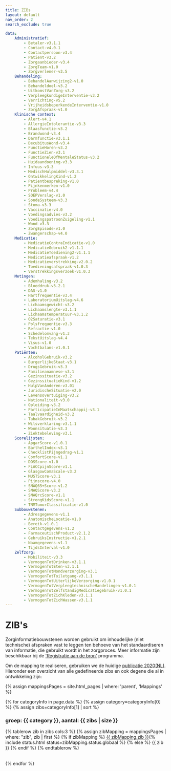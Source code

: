 ```yaml
---
title: ZIBs
layout: default
nav_order: 2
search_exclude: true

data: 
    Administratief:
        - Betaler-v3.1.1
        - Contact-v4.0.1
        - Contactpersoon-v3.4
        - Patient-v3.2
        - Zorgaanbieder-v3.4
        - ZorgTeam-v1.0
        - Zorgverlener-v3.5
    Behandeling:
        - BehandelAanwijzing2-v1.0
        - Behandeldoel-v3.2
        - UitkomstVanZorg-v3.2
        - VerpleegkundigeInterventie-v3.2
        - Verrichting-v5.2
        - VrijheidsbeperkendeInterventie-v1.0
        - ZorgAfspraak-v1.0
    Klinische context:
        - Alert-v4.1
        - AllergieIntolerantie-v3.3
        - Blaasfunctie-v3.2
        - Brandwond-v3.4
        - Darmfunctie-v3.1.1
        - DecubitusWond-v3.4
        - FunctieHoren-v3.2
        - FunctieZien-v3.1
        - FunctioneleOfMentaleStatus-v3.2
        - Huidaandoening-v3.3
        - Infuus-v3.3
        - MedischHulpmiddel-v3.3.1
        - OntwikkelingKind-v1.2
        - Patientbespreking-v1.0
        - Pijnkenmerken-v1.0
        - Probleem-v4.4
        - SOEPVerslag-v1.0
        - SondeSysteem-v3.3
        - Stoma-v3.3
        - Vaccinatie-v4.0
        - Voedingsadvies-v3.2
        - VoedingspatroonZuigeling-v1.1
        - Wond-v3.3
        - ZorgEpisode-v1.0
        - Zwangerschap-v4.0
    Medicatie:
        - MedicatieContraIndicatie-v1.0
        - MedicatieGebruik2-v1.1.1
        - MedicatieToediening2-v1.1.1
        - Medicatieafspraak-v1.2
        - Medicatieverstrekking-v2.0.2
        - Toedieningsafspraak-v1.0.3
        - Verstrekkingsverzoek-v1.0.3
    Metingen:
        - Ademhaling-v3.2
        - Bloeddruk-v3.2.1
        - DAS-v1.0
        - Hartfrequentie-v3.4
        - LaboratoriumUitslag-v4.6
        - Lichaamsgewicht-v3.2
        - Lichaamslengte-v3.1.1
        - Lichaamstemperatuur-v3.1.2
        - O2Saturatie-v3.1
        - Polsfrequentie-v3.3
        - Refractie-v1.0
        - Schedelomvang-v1.3
        - TekstUitslag-v4.4
        - Visus-v1.0
        - Vochtbalans-v1.0.1
    Patiënten:
        - AlcoholGebruik-v3.2
        - BurgerlijkeStaat-v3.1
        - DrugsGebruik-v3.3
        - Familieanamnese-v3.1
        - Gezinssituatie-v3.2
        - GezinssituatieKind-v1.2
        - HulpVanAnderen-v3.01
        - JuridischeSituatie-v2.0
        - Levensovertuiging-v3.2
        - Nationaliteit-v3.0
        - Opleiding-v3.2
        - ParticipatieInMaatschappij-v3.1
        - Taalvaardigheid-v3.2
        - TabakGebruik-v3.2
        - Wilsverklaring-v3.1.1
        - Woonsituatie-v3.3
        - Ziektebeleving-v3.1
    Scorelijsten:
        - ApgarScore-v1.0.1
        - BarthelIndex-v3.1
        - ChecklistPijngedrag-v1.1
        - ComfortScore-v1.1
        - DOSScore-v1.0
        - FLACCpijnScore-v1.1
        - GlasgowComaScale-v3.2
        - MUSTScore-v3.1
        - Pijnscore-v4.0
        - SNAQ65+Score-v1.2
        - SNAQScore-v3.2
        - SNAQrcScore-v1.1
        - StrongKidsScore-v1.1
        - TNMTumorClassificatie-v1.0
    Subbouwstenen:
        - Adresgegevens-v1.1
        - AnatomischeLocatie-v1.0
        - Bereik-v1.0.1
        - Contactgegevens-v1.2
        - FarmaceutischProduct-v2.1.2
        - GebruiksInstructie-v1.2.1
        - Naamgegevens-v1.1
        - TijdsInterval-v1.0
    Zelfzorg:
        - Mobiliteit-v3.3
        - VermogenTotDrinken-v3.1.1
        - VermogenTotEten-v3.1.1
        - VermogenTotMondverzorging-v3.1
        - VermogenTotToiletgang-v3.1.1
        - VermogenTotUiterlijkeVerzorging-v1.0.1
        - VermogenTotVerpleegtechnischeHandelingen-v1.0.1
        - VermogenTotZelfstandigMedicatiegebruik-v1.0.1
        - VermogenTotZichKleden-v3.1.1
        - VermogenTotZichWassen-v3.1.1
---
```


# ZIB's 

Zorginformatiebouwstenen worden gebruikt om inhoudelijke (niet technische) afspraken vast te leggen ten behoeve van het standaardiseren van informatie, die gebruikt wordt in het zorgproces. 
Meer informatie zijn beschikbaar bij de ['Registratie aan de bron'](https://www.registratieaandebron.nl/over-het-programma) programma.

Om de mapping te realiseren, gebruiken we de huidige [publicatie 2020(NL)](https://zibs.nl/wiki/ZIB_Publicatie_2020(NL)).
Hieronder een overzicht van alle gedefineerde zibs en ook degene die al in ontwikkeling zijn:

{% assign mappingsPages = site.html_pages | where: 'parent', 'Mappings' %}

{% for categoryInfo in page.data %}
{% assign category=categoryInfo[0] %}
{% assign zibs=categoryInfo[1] | sort %}
### groep: {{ category }}, aantal: {{ zibs | size }} 
<table>
    {% tablerow zib in zibs cols:3 %}
        {% assign zibMapping = mappingsPages | where: "zib", zib | first %}
        {% if zibMapping %}
            <a href="{{ zibMapping.url }}">{{ zibMapping.zib }}</a>{% include status.html status=zibMapping.status.globaal %}
        {% else %}
            {{ zib }} 
        {% endif %}
    {% endtablerow %}
</table>

{% endfor %}
